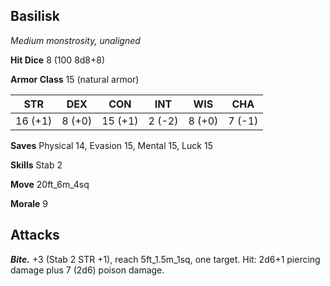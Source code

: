 ## Basilisk

*Medium monstrosity, unaligned*

**Hit Dice** 8 (100 8d8+8)

**Armor Class** 15 (natural armor)

| STR     | DEX     | CON     | INT     | WIS     | CHA     |
|---------|---------|---------|---------|---------|---------|
| 16 (+1) |  8 (+0) | 15 (+1) |  2 (-2) |  8 (+0) |  7 (-1) |

**Saves** Physical 14, Evasion 15, Mental 15, Luck 15

**Skills** Stab 2

**Move** 20ft_6m_4sq

**Morale** 9

## Attacks

***Bite.*** +3 (Stab 2 STR +1), reach 5ft_1.5m_1sq, one target. Hit: 2d6+1 piercing damage plus 7 (2d6) poison damage.

